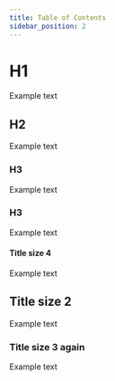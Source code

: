 ```yaml
---
title: Table of Contents
sidebar_position: 2
---
```



# H1

Example text

## H2

Example text

### H3

Example text

### H3

Example text

#### Title size 4

Example text

## Title size 2

Example text

### Title size 3 again

Example text